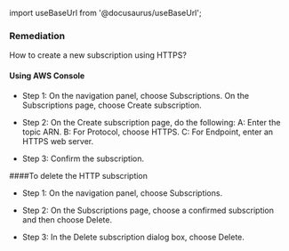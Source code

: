 import useBaseUrl from '@docusaurus/useBaseUrl';

### Remediation
How to create a new subscription using HTTPS?

#### Using AWS Console

- Step 1: On the navigation panel, choose Subscriptions. On the Subscriptions page, choose Create subscription.

- Step 2: On the Create subscription page, do the following:
	A: Enter the topic ARN.
	B: For Protocol, choose HTTPS.
	C: For Endpoint, enter an HTTPS web server.

- Step 3: Confirm the subscription.

####To delete the HTTP subscription

- Step 1: On the navigation panel, choose Subscriptions.

- Step 2: On the Subscriptions page, choose a confirmed subscription and then choose Delete.

- Step 3: In the Delete subscription dialog box, choose Delete. 